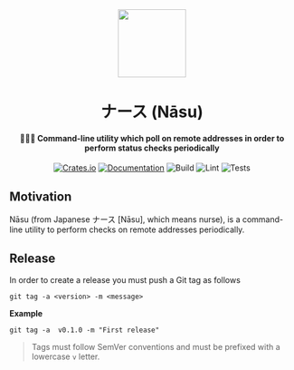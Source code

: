<div>
  <div align="center" style="display: block; text-align: center;">
    <img src="https://via.placeholder.com/120" height="120" width="120" />
  </div>
  <h1 align="center">ナース (Nāsu)</h1>
  <h4 align="center">
    🧑🏻‍⚕️ Command-line utility which poll on remote addresses in order to perform status checks periodically
  </h4>
</div>

<div align="center">

  [![Crates.io](https://img.shields.io/crates/v/nasu.svg)](https://crates.io/crates/nasu)
  [![Documentation](https://docs.rs/nasu/badge.svg)](https://docs.rs/nasu)
  ![Build](https://github.com/EstebanBorai/nasu/workflows/build/badge.svg)
  ![Lint](https://github.com/EstebanBorai/nasu/workflows/clippy/fmt/badge.svg)
  ![Tests](https://github.com/EstebanBorai/nasu/workflows/tests/badge.svg)

</div>

## Motivation

Nāsu (from Japanese ナース [Nāsu], which means nurse), is a command-line utility
to perform checks on remote addresses periodically.

## Release

In order to create a release you must push a Git tag as follows

```shell
git tag -a <version> -m <message>
```

**Example**

```shell
git tag -a  v0.1.0 -m "First release"
```

> Tags must follow SemVer conventions and must be prefixed with a lowercase `v` letter.
